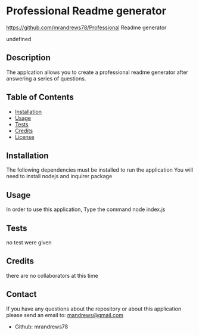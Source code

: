 # Professional Readme generator

https://github.com/mrandrews78/Professional Readme generator

undefined

## Description

The applcation allows you to create a professional readme generator after answering a series of questions.

## Table of Contents
- [Installation](#installation)
- [Usage](#usage)
- [Tests](#tests)
- [Credits](#credits)
- [License](#license)

## Installation
The following dependencies must be installed to run the application
You will need to install nodejs and inquirer package

## Usage
In order to use this application, Type the command node index.js

## Tests
no test were given

## Credits
there are no collaborators at this time

## Contact
If you have any questions about the repository or about this application please send an email to: mandrews@gmail.com
- Github: mrandrews78